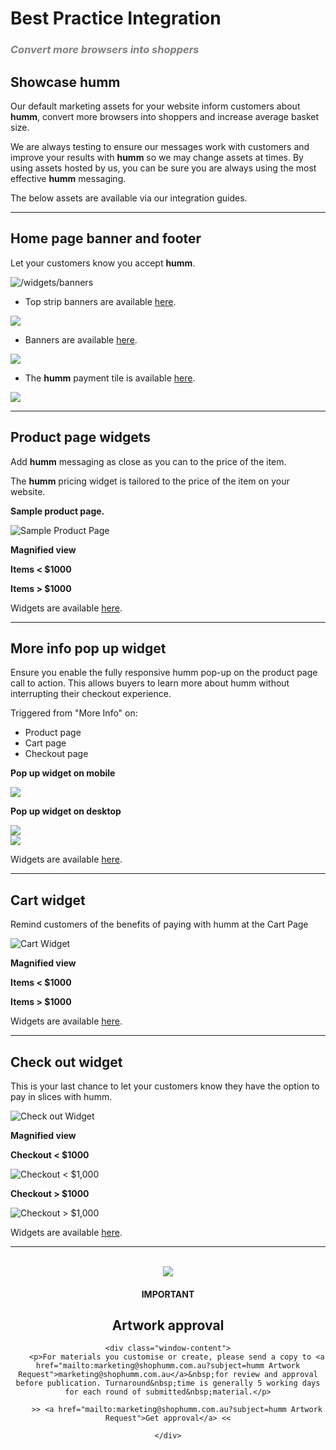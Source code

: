 # Best Practice Integration

<h3 style="color:gray; font-style:italic">Convert more browsers into <b>shoppers</b></h3>

## Showcase **humm**
Our default marketing assets for your website inform customers about **humm**, convert more browsers into shoppers and increase average basket size.

We are always testing to ensure our messages work with customers and improve your results with **humm** so we may change assets at times. By using assets hosted by us, you can be sure you are always using the most effective **humm** messaging.

The below assets are available via our integration guides.

- - -

## Home page banner and footer

Let your customers know you accept **humm**.

![/widgets/banners](/img/best_integration_guidelines/Banner-placement-web3.png)

* Top strip banners are available [here](/widgets/banners).

<a href="/widgets/banners">
    <img class="box-shadow" src="/img/best_integration_guidelines/Pay_in_slicesNZ.png">
</a>

* Banners are available [here](/widgets/banners).

<a href="/widgets/banners">
    <img class="box-shadow" src="/img/best_integration_guidelines/LTBTsmlNZ.png">
</a>

* The **humm** payment tile is available [here](https://tools.shophumm.com.au/logos-images).

<a href="https://tools.shophumm.com.au/logos-images">
    <img class="box-shadow" src="/img/best_integration_guidelines/payment_sml.png">
</a>

- - -

## Product page widgets

Add **humm** messaging as close as you can to the price of the item.

The **humm** pricing widget is tailored to the price of the item on your website.

**Sample product page.**

![Sample Product Page](/img/best_integration_guidelines/Sample_product_page1.png)

**Magnified view**

**Items < $1000**

<script src="https://widgets.%domain%/content/scripts/price-info.js?productPrice=200"></script>

**Items > $1000**

<script src="https://widgets.%domain%/content/scripts/price-info.js?productPrice=1500"></script>

Widgets are available [here](/widgets/%price_info_page_link%/).

- - -

## More info pop up widget

Ensure you enable the fully responsive humm pop-up on the product page call to action. This allows buyers to learn more about humm without interrupting their checkout experience.

Triggered from "More Info" on:

* Product page
* Cart page
* Checkout page

**Pop up widget  on mobile**

<a href="https://tools.shophumm.com.au/logos-images">
    <img class="box-shadow" src="/img/best_integration_guidelines/More_info_pop_up_MOB2.png">
</a>

**Pop up widget on desktop**


<div id="humm-landing-content" style=display:%au-only%>
    <a href="/widgets/%price_info_page_link%#price-info-widget">
        <img class="box-shadow" src="/img/best_integration_guidelines/pop_up_under 2000_0.png">
    </a>
</div>


<div id="humm-landing-content" style=display:%nz-only%>
    <a href="/widgets/%price_info_page_link%#price-info-widget">
        <img class="box-shadow" src="/img/best_integration_guidelines/pop_up_nz.png">
    </a>
</div>


Widgets are available [here](/widgets/%price_info_page_link%/).

- - -

## Cart widget

Remind customers of the benefits of paying with humm at the Cart Page

![Cart Widget](/img/best_integration_guidelines/Cart2_0.png)

**Magnified view**

**Items < $1000**

<script src="https://widgets.%domain%/content/scripts/price-info.js?productPrice=200"></script>

**Items > $1000**

<script src="https://widgets.%domain%/content/scripts/price-info.js?productPrice=1500"></script>

Widgets are available [here](/widgets/%price_info_page_link%/).

- - - 

## Check out widget

This is your last chance to let your customers know they have the option to pay in slices with humm.

![Check out Widget](/img/best_integration_guidelines/Checkout3.png)

**Magnified view**

**Checkout < $1000**

![Checkout < $1,000 ](/img/best_integration_guidelines/checkout_lg3.png)

**Checkout > $1000**

![Checkout > $1,000 ](/img/best_integration_guidelines/checkout_lg4.png)

Widgets are available [here](/widgets/%price_info_page_link%/).

- - -
<br>

<div style="text-align:center" class="window">
    <div class="window-title">
        <img class="box-shadow" src="/img/best_integration_guidelines/notice.png">
        <h4>IMPORTANT</h4>
        <h2>Artwork approval</h2>
    </div>
    
    <div class="window-content">
        <p>For materials you customise or create, please send a copy to <a href="mailto:marketing@shophumm.com.au?subject=humm Artwork Request">marketing@shophumm.com.au</a>&nbsp;for review and approval before publication. Turnaround&nbsp;time is generally 5 working days for each round of submitted&nbsp;material.</p>

        >> <a href="mailto:marketing@shophumm.com.au?subject=humm Artwork Request">Get approval</a> <<

    </div>
</div>